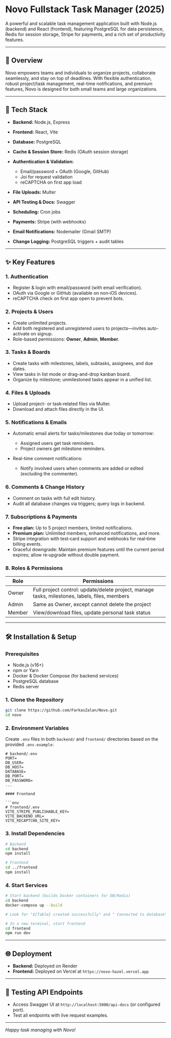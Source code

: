 # Novo Fullstack Task Manager (2025)

A powerful and scalable task management application built with Node.js (backend) and React (frontend), featuring PostgreSQL for data persistence, Redis for session storage, Stripe for payments, and a rich set of productivity features.

---

## 🚀 Overview

Novo empowers teams and individuals to organize projects, collaborate seamlessly, and stay on top of deadlines. With flexible authentication, robust project/task management, real-time notifications, and premium features, Novo is designed for both small teams and large organizations.

---

## 🧰 Tech Stack

* **Backend:** Node.js, Express
* **Frontend:** React, Vite
* **Database:** PostgreSQL
* **Cache & Session Store:** Redis (OAuth session storage)
* **Authentication & Validation:**

  * Email/password + OAuth (Google, GitHub)
  * Joi for request validation
  * reCAPTCHA on first app load
* **File Uploads:** Multer
* **API Testing & Docs:** Swagger
* **Scheduling:** Cron jobs
* **Payments:** Stripe (with webhooks)
* **Email Notifications:** Nodemailer (Gmail SMTP)
* **Change Logging:** PostgreSQL triggers + audit tables

---

## ✨ Key Features

### 1. Authentication

* Register & login with email/password (with email verification).
* OAuth via Google or GitHub (available on non‑iOS devices).
* reCAPTCHA check on first app open to prevent bots.

### 2. Projects & Users

* Create unlimited projects.
* Add both registered and unregistered users to projects—invites auto-activate on signup.
* Role-based permissions: **Owner**, **Admin**, **Member**.

### 3. Tasks & Boards

* Create tasks with milestones, labels, subtasks, assignees, and due dates.
* View tasks in list mode or drag-and-drop kanban board.
* Organize by milestone; unmilestoned tasks appear in a unified list.

### 4. Files & Uploads

* Upload project- or task‑related files via Multer.
* Download and attach files directly in the UI.

### 5. Notifications & Emails

* Automatic email alerts for tasks/milestones due today or tomorrow:

  * Assigned users get task reminders.
  * Project owners get milestone reminders.
* Real-time comment notifications:

  * Notify involved users when comments are added or edited (excluding the commenter).

### 6. Comments & Change History

* Comment on tasks with full edit history.
* Audit all database changes via triggers; query logs in backend.

### 7. Subscriptions & Payments

* **Free plan:** Up to 5 project members, limited notifications.
* **Premium plan:** Unlimited members, enhanced notifications, and more.
* Stripe integration with test‑card support and webhooks for real‑time billing events.
* Graceful downgrade: Maintain premium features until the current period expires; allow re‑upgrade without double payment.

### 8. Roles & Permissions

| Role   | Permissions                                                                                   |
| ------ | --------------------------------------------------------------------------------------------- |
| Owner  | Full project control: update/delete project, manage tasks, milestones, labels, files, members |
| Admin  | Same as Owner, except cannot delete the project                                               |
| Member | View/download files, update personal task status                                              |

---

## 🛠️ Installation & Setup

### Prerequisites

* Node.js (v16+)
* npm or Yarn
* Docker & Docker Compose (for backend services)
* PostgreSQL database
* Redis server

### 1. Clone the Repository

```bash
git clone https://github.com/FarkasZalan/Novo.git
cd novo
```

### 2. Environment Variables

Create `.env` files in both `backend/` and `frontend/` directories based on the provided `.env.example`:

```
# backend/.env
PORT=
DB_USER=
DB_HOST=
DATABASE=
DB_PORT=
DB_PASSWORD=
...

#### Frontend

```env
# frontend/.env
VITE_STRIPE_PUBLISHABLE_KEY=
VITE_BACKEND_URL=
VITE_RECAPTCHA_SITE_KEY=
```

### 3. Install Dependencies

```bash
# Backend
cd backend
npm install

# Frontend
cd ../frontend
npm install
```

### 4. Start Services

```bash
# Start backend (builds Docker containers for DB/Redis)
cd backend
docker-compose up --build

# Look for "${Table} created successfully" and " Connected to database" messages in console.

# In a new terminal, start frontend
cd frontend
npm run dev
```

---

## 🌐 Deployment

* **Backend:** Deployed on Render
* **Frontend:** Deployed on Vercel at `https://novo-hazel.vercel.app`

---

## 🧪 Testing API Endpoints

* Access Swagger UI at `http://localhost:5000/api-docs` (or configured port).
* Test all endpoints with live request examples.

---

*Happy task managing with Novo!*
